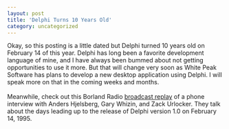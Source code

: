 ```yaml
---
layout: post
title: 'Delphi Turns 10 Years Old'
category: uncategorized
---
```


Okay, so this posting is a little dated but Delphi turned 10 years old on February 14 of this year.  Delphi has long been a favorite development language of mine, and I have always been bummed about not getting opportunities to use it more.  But that will change very soon as White Peak Software has plans to develop a new desktop application using Delphi.  I will speak more on that in the coming weeks and months.  <br /><br />Meanwhile, check out this Borland Radio <a href="http://bdn.borland.com/article/0,1410,32973,00.html">broadcast replay</a> of a phone interview with Anders Hjelsberg, Gary Whizin, and Zack Urlocker.  They talk about the days leading up to the release of Delphi version 1.0 on February 14, 1995.
